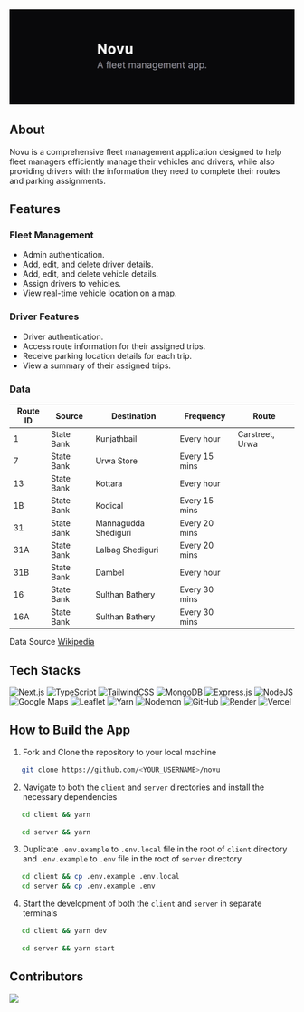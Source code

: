 <div align="center">
  <img src="/assets/banner-image.jpg" alt="banner-image"/>
</div>

## About

Novu is a comprehensive fleet management application designed to help fleet managers efficiently manage their vehicles and drivers, while also providing drivers with the information they need to complete their routes and parking assignments.

## Features

### Fleet Management

- Admin authentication.
- Add, edit, and delete driver details.
- Add, edit, and delete vehicle details.
- Assign drivers to vehicles.
- View real-time vehicle location on a map.

### Driver Features

- Driver authentication.
- Access route information for their assigned trips.
- Receive parking location details for each trip.
- View a summary of their assigned trips.

### Data

| Route ID | Source     | Destination          | Frequency     | Route           |
| -------- | ---------- | -------------------- | ------------- | --------------- |
| 1        | State Bank | Kunjathbail          | Every hour    | Carstreet, Urwa |
| 7        | State Bank | Urwa Store           | Every 15 mins |                 |
| 13       | State Bank | Kottara              | Every hour    |                 |
| 1B       | State Bank | Kodical              | Every 15 mins |                 |
| 31       | State Bank | Mannagudda Shediguri | Every 20 mins |                 |
| 31A      | State Bank | Lalbag Shediguri     | Every 20 mins |                 |
| 31B      | State Bank | Dambel               | Every hour    |                 |
| 16       | State Bank | Sulthan Bathery      | Every 30 mins |                 |
| 16A      | State Bank | Sulthan Bathery      | Every 30 mins |                 |

Data Source [Wikipedia](https://en.wikipedia.org/wiki/Mangalore_City_Bus_routes)

## Tech Stacks

![Next.js](https://img.shields.io/badge/Next.js-%23000000.svg?style=for-the-badge&logo=next.js&logoColor=white)
![TypeScript](https://img.shields.io/badge/TypeScript-%23007ACC.svg?style=for-the-badge&logo=typescript&logoColor=white)
![TailwindCSS](https://img.shields.io/badge/tailwindcss-%2338B2AC.svg?style=for-the-badge&logo=tailwind-css&logoColor=white)
![MongoDB](https://img.shields.io/badge/MongoDB-%234ea94b.svg?style=for-the-badge&logo=mongodb&logoColor=white)
![Express.js](https://img.shields.io/badge/express.js-%23404d59.svg?style=for-the-badge&logo=express&logoColor=%2361DAFB)
![NodeJS](https://img.shields.io/badge/node.js-6DA55F?style=for-the-badge&logo=node.js&logoColor=white)
![Google Maps](https://img.shields.io/badge/Google_Maps-%234285F4.svg?style=for-the-badge&logo=google-maps&logoColor=white)
![Leaflet](https://img.shields.io/badge/Leaflet-%23056B13.svg?style=for-the-badge&logo=leaflet&logoColor=white)
![Yarn](https://img.shields.io/badge/Yarn-%232C8EBB.svg?style=for-the-badge&logo=yarn&logoColor=white)
![Nodemon](https://img.shields.io/badge/NODEMON-%23323330.svg?style=for-the-badge&logo=nodemon&logoColor=%BBDEAD)
![GitHub](https://img.shields.io/badge/github-%23121011.svg?style=for-the-badge&logo=github&logoColor=white)
![Render](https://img.shields.io/badge/Render-%46E3B7.svg?style=for-the-badge&logo=render&logoColor=white)
![Vercel](https://img.shields.io/badge/vercel-%23000000.svg?style=for-the-badge&logo=vercel&logoColor=white)

## How to Build the App

1. Fork and Clone the repository to your local machine

```bash
   git clone https://github.com/<YOUR_USERNAME>/novu
```

2. Navigate to both the `client` and `server` directories and install the necessary dependencies

```bash
   cd client && yarn
```

```bash
   cd server && yarn
```

3. Duplicate `.env.example` to `.env.local` file in the root of `client` directory and `.env.example` to `.env` file in the root of `server` directory

```bash
   cd client && cp .env.example .env.local
   cd server && cp .env.example .env
```

4. Start the development of both the `client` and `server` in separate terminals

```bash
   cd client && yarn dev
```

```bash
   cd server && yarn start
```

## Contributors

<a href="https://github.com/srajankumar/novu/graphs/contributors">
    <img src="https://contrib.rocks/image?repo=srajankumar/novu" />
</a>
